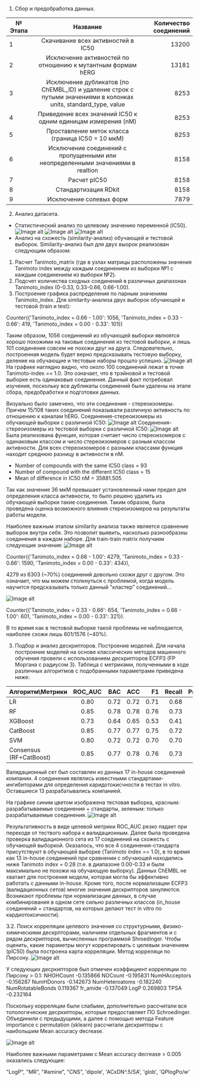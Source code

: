 
1. Сбор и предобработка данных.

| № Этапа    | Название               | Количество соединений |
| ------------- |:------------------:| -----:|
| 1    | Скачивание всех активностей в IC50   | 13200|
| 2     | Исключение активностей по отношению к мутантным формам hERG |	13181 |
| 3  | Исключение дубликатов (по ChEMBL_ID) и удаление строк с путыми значениями в колонках units, standard_type, value  | 8253 |
| 4  | Приведение всех значений IC50 к одним единицам измерения (nM)  | 8253 |
| 5  | Проставление меток класса (граница IC50 = 10 мкМ)| 8253 |
| 6  | Исключение соединений с пропущенными или неопределенными значениями в realtion  | 8158 |
| 7  | Расчет pIC50  | 8158 |
| 8  |  	Стандартизация RDkit | 8158 |
| 9  |  	Исключение солевых форм |	7879 |

2. Анализ датасета.
  - Статистический анализ по целевому значению переменной (IC50).
 ![Image alt](https://github.com/ElinaSmall/hERg_model/raw/main/images/df_stat.JPG)    ![Image alt](https://github.com/ElinaSmall/hERg_model/raw/main/images/train_stat.JPG)
 ![Image alt](https://github.com/ElinaSmall/hERg_model/raw/main/images/test_stat.JPG)
  - Анализ на схожесть (similarity-анализ) обучающей и тестовой выборок. Similarity-анализ был для двух выорок реализован следующим образом:
  1. Расчет Tanimoto_matrix (где в узлах матрицы расположены значения Tanimoto index между каждым соединением из выборки №1 с каждым соединением из выборки №2).
  2. Подсчет количества сходных соединений в различных диапазонах Tanimoto_index (0-0.33, 0.33-0.66, 0.66-1.00).
  3. Построение графика распределения по парным значениям Tanimoto_index.
  Для similarity-анализа двух выборок обучающей и тестовой (train и test):
  
  Counter({'Tanimoto_index = 0.66 - 1.00': 1056, 'Tanimoto_index = 0.33 - 0.66': 419, 'Tanimoto_index = 0.00 - 0.33': 101})
  
  Таким образом, 1056 соединений из обучающей выборки явлюятся хорошо похожими на таковые соединения из тестовой выборки, и лишь 101 соединения совсем не похожи друг на друга. Следовательно, построенная модель будет верно предсказывать тестовую выборку, деление на обучающие и тестовые наборы прошло успешно. 
  ![Image alt](https://github.com/ElinaSmall/hERg_model/raw/main/images/test-train-sim-matrix.JPG)
  На графике наглядно видно, что около 100 соединений лежат в точке Tanimoto-index == 1.0. Это означает, что в трэйновой и тестовой выборке есть одинаковые соединения. Данный факт потребовал изучения, поскольку все дубликаты соединений были удалены на этапе сбора, предобработки и подготовки данных.
  
  Визуально было замечено, что эти соединения - стереоизомеры. Причем 15/108 таких соединений показывали различную активность по отношению к каналам hERG. 
  Соединения-стереоизомеры из обучающей выборки с различной IC50:
  ![Image alt](https://github.com/ElinaSmall/hERg_model/raw/main/images/pairs_stereoisomers_diff_train.JPG)
  Соединения-стереоизомеры из тестовой выборки с различной IC50:
  ![Image alt](https://github.com/ElinaSmall/hERg_model/raw/main/images/pairs_stereoisom_diff_test.JPG)
  Была реализована функция, которая считает число стереоизомеров с одинаковым классом и число стереоизомеров с разным классом активности. Для всех стереоизомеров с разными классами функция находит среднюю разницу в активности в nM. 
  - Number of compounds with the same IC50 class = 93
  - Number of compound with the different IC50 class = 15
  - Mean of difference in IC50 nM = 35881.505

Так как значение 36 мкМ превышает установленный нами предел для определения класса активности, то было решено удалить из обучающей выборки такие соединения. 
Таким образом, была проведена оценка возможного влияния стереоизомеров на результаты работы модели.

Наиболее важным этапом similarity анализа также является сравнение выборок внутри себя. Это позволит выявить, насколько разнообразны соединения в каждом наборе. 
Для train-train matrix получаем следующие значения: 
![Image alt](https://github.com/ElinaSmall/hERg_model/raw/main/images/train-train_matrix.JPG)

Counter({'Tanimoto_index = 0.66 - 1.00': 4279, 'Tanimoto_index = 0.33 - 0.66': 1590, 'Tanimoto_index = 0.00 - 0.33': 434}), 

4279 из 6303 (~70%) соединений довольно схожи друг с другом. Это означает, что мы можем столкнуться с проблемой, когда модель научится предсказывать только данный "кластер" соединений...

![Image alt](https://github.com/ElinaSmall/hERg_model/raw/main/images/test-test_matrix.JPG)

Counter({'Tanimoto_index = 0.33 - 0.66': 654, 'Tanimoto_index = 0.66 - 1.00': 601, 'Tanimoto_index = 0.00 - 0.33': 321}). 

В то время как в тестовой выборке такой проблемы не наблюдается, наиболее схожи лишь 601/1576 (~40%).

3. Подбор и анализ дескрипторов. Построение моделей.
Для начала построение моделей на основе классических методов машинного обучения провели с использованием дескрипторов ECFP3 (FP Моргана с радиусом 3).
Таблица с метриками, полученными в ходе различных алгоритмов с подобранными параметрами приведена ниже:


| Алгоритм\Метрики | ROC_AUC | BAC| ACC | F1 | Recall | Precision |
| --------------------|:-------:| -----:|-----:|-----:|-----:|-----:|
| LR | 0.80 | 0.72 | 0.72 | 0.71 | 0.68 | 0.74 |
| RF | 0.85 | 0.78 | 0.78 | 0.76 | 0.73 | 0.79 |
| XGBoost | 0.73 | 0.64 | 0.65 | 0.53 | 0.41 | 0.74 |
| CatBoost | 0.85 | 0.77 | 0.77 | 0.75 | 0.72 | 0.78 |
| SVM | 0.80 | 0.72 | 0.72 | 0.70 | 0.70 | 0.70 |
| Consensus (RF+CatBoost)| 0.85 | 0.77 | 0.78 | 0.76 | 0.73 | 0.78 |

Валидационный сет был составлен из данных 17 in-house соединений компании. 4 соединения являлись известными стандартами-ингибиторами для определения каридотокисчности в тестах in vitro. Оставшиеся 13 разрабатывались компанией.

На графике синим цветом изображена тестовая выборка, красным: разрабатываемые соединения + стандарты, зеленым: только разрабатываемые соединения. 
![Image alt](https://github.com/ElinaSmall/hERg_model/raw/main/images/ROC_AUC_4.JPG)

Результативность в виде целевой метрики ROC_AUC резко падает при переходе от тествого набора к валидационным. Далее была проведена проверка валидационного сета из 17 соединений на схожесть с обучающей выборкой. Оказалось, что все 4 соединения-стандарта присутствуют в обучающей выборке (Tanimoto index == 1.0), в то время как 13 in-house соединений при сравнении с обучающей находились ниже Tanimoto index = 0.28 (т.е. в диапазоне 0.00-0.33 и были максимально не похожи на обучающую выборку). Данных ChEMBL не хватает для построения модели, которая могла бы эффективно работать c данными in-house. Кроме того, после нормализации ECFP3 (валидационных сетов) многие значения дескрипторов зануляются. Возникают проблемы при нормализации данных, в случае комбинирования в одном сете сильно различных классов (in_house соединений + стандартов, на которых делают тест in vitro по кардиотоксичности). 

3.2. Поиск корреляции целевого значения со структурными, физико-химическими дескрпторами, наличием отдельных фрагментов и с рядом дескрипторов, вычисленных программой Shroedinger.
Чтобы оценить, какие параметры могут коррелировать с целевым значением (pIC50) была построена карта корреляции. Метод корреляци по Пирсону. 
![Image alt](https://github.com/ElinaSmall/hERg_model/raw/main/images/SNS_correlation.JPG)

У следующих десркипторов был отмечен коэффициент корреляции по Пирсону > 0.1:
NHOHCount           -0.135866
NOCount             -0.195831
NumHAcceptors       -0.156287
NumHDonors          -0.142673
NumHeteroatoms      -0.182240
NumRotatableBonds    0.119367
fr_amide            -0.137049
LogP                 0.269803
TPSA                -0.232164

Поскольку корреляции были слабыми, дополнительно рассчитали все топологические десркипторы, которые предоставляет ПО Schroedinger. Объединили с предыдущими, а далее с помощью метода Feature importance с permutation (sklearn) рассчитали дескрипторы с наибольшим Mean accuracy decrease. 

![Image alt](https://github.com/ElinaSmall/hERg_model/raw/main/images/feature_permutation.JPG)

Наиболее важными параметрами с Mean accuracy decrease > 0.005 оказались следующие:

"LogP", "MR", "#amine", "CNS", 'dipole', 'ACxDN^.5/SA', 'glob', 'QPlogPo/w'
